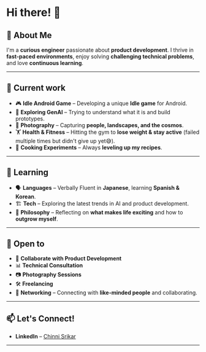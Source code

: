 # Hi there! 👋  

## 🚀 About Me  
I'm a **curious engineer** passionate about **product development**. I thrive in **fast-paced environments**, enjoy solving **challenging technical problems**, and love **continuous learning**.  

---

## 🔭 Current work  
- 🎮 **Idle Android Game** – Developing a unique **Idle game** for Android.
- 🤖 **Exploring GenAI** – Trying to understand what it is and build prototypes.  
- 📸 **Photography** – Capturing **people, landscapes, and the cosmos**.  
- 🏋️ **Health & Fitness** – Hitting the gym to **lose weight & stay active** (failed multiple times but didn't give up yet😅).  
- 🥘 **Cooking Experiments** – Always **leveling up my recipes**.  

---

## 🌱 Learning  
- 🗣️ **Languages** – Verbally Fluent in **Japanese**, learning **Spanish & Korean**.  
- 🏗️ **Tech** – Exploring the latest trends in AI and product development.  
- 🤔 **Philosophy** – Reflecting on **what makes life exciting** and how to **outgrow myself**.  

---

## 👯 Open to  
- 🚀 **Collaborate with Product Development**  
- 📊 **Technical Consultation**  
- 📷 **Photography Sessions**  
- 🛠 **Freelancing**  
- 🔗 **Networking** – Connecting with **like-minded people** and collaborating.  
---

## 📫 Let's Connect!  
- **LinkedIn** – [Chinni Srikar](https://www.linkedin.com/in/chinni-srikar-a-54b29816b/)  

---
